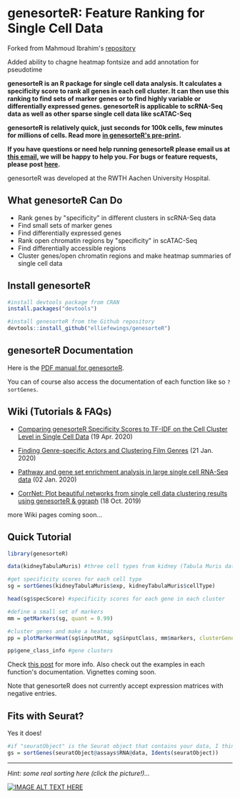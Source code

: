 genesorteR: Feature Ranking for Single Cell Data
======

Forked from Mahmoud Ibrahim's [repository](https://github.com/mahmoudibrahim/genesorteR)

Added ability to chagne heatmap fontsize and add annotation for pseudotime

**genesorteR is an R package for single cell data analysis. It calculates a specificity score to rank all genes in each cell cluster. It can then use this ranking to find sets of marker genes or to find highly variable or differentially expressed genes. genesorteR is applicable to scRNA-Seq data as well as other sparse single cell data like scATAC-Seq** 

**genesorteR is relatively quick, just seconds for 100k cells, few minutes for millions of cells. Read more [in genesorteR's pre-print](https://www.biorxiv.org/content/10.1101/676379v2).** 

**If you have questions or need help running genesorteR please email us at [this email](http://scr.im/jammpro), we will be happy to help you. For bugs or feature requests, please post [here](https://github.com/mahmoudibrahim/genesorteR/issues).**

genesorteR was developed at the RWTH Aachen University Hospital.


What genesorteR Can Do
------
* Rank genes by "specificity" in different clusters in scRNA-Seq data
* Find small sets of marker genes
* Find differentially expressed genes
* Rank open chromatin regions by "specificity" in scATAC-Seq
* Find differentially accessible regions
* Cluster genes/open chromatin regions and make heatmap summaries of single cell data



Install genesorteR
------
```R
#install devtools package from CRAN
install.packages("devtools") 

#install genesorteR from the Github repository
devtools::install_github("elliefewings/genesorteR") 
```


genesorteR Documentation
------

Here is the [PDF manual for genesorteR](https://github.com/mahmoudibrahim/genesorteR/blob/master/genesorteR.pdf). 

You can of course also access the documentation of each function like so `?sortGenes`.


Wiki (Tutorials & FAQs)
------

* [Comparing genesorteR Specificity Scores to TF-IDF on the Cell Cluster Level in Single Cell Data](https://github.com/mahmoudibrahim/genesorteR/wiki/Specificity-Scores-versus-TF-IDF) (19 Apr. 2020)

* [Finding Genre-specific Actors and Clustering Film Genres](https://github.com/mahmoudibrahim/genesorteR/wiki/Finding-Genre-specific-Actors-and-Clustering-Film-Genres-(data-from-IMDB)) (21 Jan. 2020)

* [Pathway and gene set enrichment analysis in large single cell RNA-Seq data](https://github.com/mahmoudibrahim/genesorteR/wiki/From-Cluster-to-Pathway-Enrichment-in-Large-scRNA-Seq-Data) (02 Jan. 2020)

* [CorrNet: Plot beautiful networks from single cell data clustering results using genesorteR & ggraph](https://github.com/mahmoudibrahim/genesorteR/wiki/Visualize-single-cell-data-in-R-using-genesorteR-&-ggraph) (18 Oct. 2019)

more Wiki pages coming soon...


Quick Tutorial
------

```R
library(genesorteR)

data(kidneyTabulaMuris) #three cell types from kidney (Tabula Muris data)

#get specificity scores for each cell type
sg = sortGenes(kidneyTabulaMuris$exp, kidneyTabulaMuris$cellType)

head(sg$specScore) #specificity scores for each gene in each cluster

#define a small set of markers
mm = getMarkers(sg, quant = 0.99)

#cluster genes and make a heatmap
pp = plotMarkerHeat(sg$inputMat, sg$inputClass, mm$markers, clusterGenes=TRUE, outs = TRUE)

pp$gene_class_info #gene clusters
```
Check [this post](https://github.com/mahmoudibrahim/genesorteR/issues/1) for more info. Also check out the examples in each function's documentation. Vignettes coming soon.

Note that genesorteR does not currently accept expression matrices with negative entries.


Fits with Seurat?
------

Yes it does!

```R
#if "seuratObject" is the Seurat object that contains your data, I think this should work:
gs = sortGenes(seuratObject@assays$RNA@data, Idents(seuratObject))
```


---

*Hint: some real sorting here (click the picture!)...*


[![IMAGE ALT TEXT HERE](http://img.youtube.com/vi/kPRA0W1kECg/0.jpg)](https://www.youtube.com/watch?v=kPRA0W1kECg)
